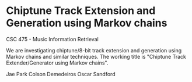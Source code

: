 # Chiptune Track Extension and Generation using Markov chains

CSC 475 - Music Information Retrieval 

We are investigating chiptune/8-bit track extension and generation using Markov chains and similar techniques. The working title is "Chiptune Track Extender/Generator using Markov chains".

Jae Park
Colson Demedeiros
Oscar Sandford
